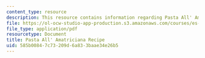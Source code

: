 ```yaml
---
content_type: resource
description: This resource contains information regarding Pasta All' Amatriciana Recipe.
file: https://ol-ocw-studio-app-production.s3.amazonaws.com/courses/es-s41-speak-italian-with-your-mouth-full-spring-2012/585b00847c73209d6a833baae34e26b5_MITES_S41S12_recipe_1.pdf
file_type: application/pdf
resourcetype: Document
title: Pasta All' Amatriciana Recipe
uid: 585b0084-7c73-209d-6a83-3baae34e26b5
---
```

